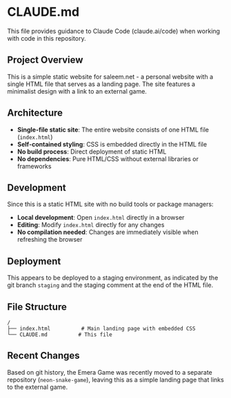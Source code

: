 # CLAUDE.md

This file provides guidance to Claude Code (claude.ai/code) when working with code in this repository.

## Project Overview

This is a simple static website for saleem.net - a personal website with a single HTML file that serves as a landing page. The site features a minimalist design with a link to an external game.

## Architecture

- **Single-file static site**: The entire website consists of one HTML file (`index.html`)
- **Self-contained styling**: CSS is embedded directly in the HTML file
- **No build process**: Direct deployment of static HTML
- **No dependencies**: Pure HTML/CSS without external libraries or frameworks

## Development

Since this is a static HTML site with no build tools or package managers:

- **Local development**: Open `index.html` directly in a browser
- **Editing**: Modify `index.html` directly for any changes
- **No compilation needed**: Changes are immediately visible when refreshing the browser

## Deployment

This appears to be deployed to a staging environment, as indicated by the git branch `staging` and the staging comment at the end of the HTML file.

## File Structure

```
/
├── index.html          # Main landing page with embedded CSS
└── CLAUDE.md          # This file
```

## Recent Changes

Based on git history, the Emera Game was recently moved to a separate repository (`neon-snake-game`), leaving this as a simple landing page that links to the external game.
